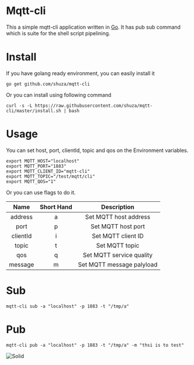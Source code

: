 # Mqtt-cli
This a simple mqtt-cli application written in [Go](https://golang.org/). It has pub sub command which is suite for the shell script pipelining.

# Install
If you have golang ready environment, you can easily install it
```
go get github.com/shuza/mqtt-cli
```
Or you can install using following command
```
curl -s -L https://raw.githubusercontent.com/shuza/mqtt-cli/master/install.sh | bash
```

# Usage
You can set host, port, clientId, topic and qos on the Environment variables.
```
export MQTT_HOST="localhost"
export MQTT_PORT="1883"
export MQTT_CLIENT_ID="mqtt-cli"
export MQTT_TOPIC="/test/mqtt/cli"
export MQTT_QOS="1"
```
Or you can use flags to do it.

|   Name   |    Short Hand |    Description     |
|:----------:|:-------------:|:------------:|
| address    |      a        | Set MQTT host address |
| port       |      p        | Set MQTT host port    |
| clientId   |      i        | Set MQTT client ID    |
| topic      |      t        | Set MQTT topic        |
| qos        |      q        | Set MQTT service quality |
| message    |      m        | Set MQTT message palyload |
 
# Sub
```
mqtt-cli sub -a "localhost" -p 1883 -t "/tmp/a"
```

# Pub
```
mqtt-cli pub -a "localhost" -p 1883 -t "/tmp/a" -m "thsi is to test"
```
![Solid](https://media.giphy.com/media/JpGXXxiamqV53gqleB/giphy.gif)
